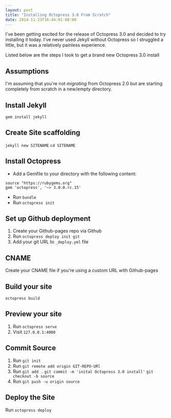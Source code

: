 ```yaml
---
layout: post
title: "Installing Octopress 3.0 From Scratch"
date: 2014-11-23T16:44:01-08:00
---
```


I've been getting excited for the release of Octopress 3.0 and decided to try installing it today. I've never used Jekyll without Octopress so I struggled a little, but it was a relatively painless experience.

Listed below are the steps I took to get a brand new Octopress 3.0 install

## Assumptions
I'm assuming that you're not *migrating* from Octopress 2.0 but are starting completely from scratch in a new/empty directory.

## Install Jekyll
`gem install jekyll`

## Create Site scaffolding
`jekyll new SITENAME`
`cd SITENAME`


## Install Octopress

* Add a Gemfile to your directory with the following content:

```
source "https://rubygems.org"
gem 'octopress', '~> 3.0.0.rc.15' 
```

* Run `bundle`
* Run `octopress init`

## Set up Github deployment
1. Create your Github-pages repo via Github
2. Run `octopress deploy init git`
3. Add your git URL to `_deploy.yml` file

## CNAME
Create your CNAME file if you're using a custom URL with Github-pages

## Build your site
`octopress build`

## Preview your site

1. Run `octopress serve`
2. Visit `127.0.0.1:4000`

## Commit Source
1. Run `git init`
2. Run `git remote add origin GIT-REPO-URl`
3. Run
`git add .`
`git commit -m 'inital Octopress 3.0 install'`
`git checkout -b source`
4. Run `git push -u origin source`

## Deploy the Site
Run `octopress deploy`